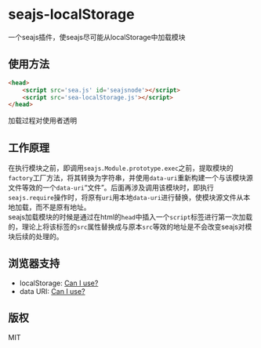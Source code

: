 # seajs-localStorage  

一个seajs插件，使seajs尽可能从localStorage中加载模块  

## 使用方法  
``` html  
<head>
	<script src='sea.js' id='seajsnode'></script>
	<script src='sea-localStorage.js'></script>
</head>
```  

加载过程对使用者透明  

## 工作原理  
在执行模块之前，即调用`seajs.Module.prototype.exec`之前，提取模块的`factory`工厂方法，将其转换为字符串，并使用`data-uri`重新构建一个与该模块源文件等效的一个`data-uri`“文件”。后面再涉及调用该模块时，即执行`seajs.require`操作时，将原有`uri`用本地`data-uri`进行替换，使模块源文件从本地加载，而不是原有地址。  
seajs加载模块的时候是通过在html的`head`中插入一个`script`标签进行第一次加载的，理论上将该标签的`src`属性替换成与原本`src`等效的地址是不会改变seajs对模块后续的处理的。  

## 浏览器支持  
* localStorage: [Can I use?](http://caniuse.com/#search=localstorage)  
* data URI: [Can I use?](http://caniuse.com/#search=datauri)  

## 版权  
MIT
